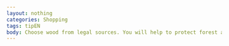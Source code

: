 ```yaml
---
layout: nothing
categories: Shopping
tags: tipEN
body: Choose wood from legal sources. You will help to protect forest areas. Many suppliers of construction materials sell legal and eco-friendly certified wood. When you buy wood, look for Forest Stewardship Council (FSC) and PROGRAMME FOR THE ENDORSEMENT OF FOREST CERTIFICATION SCHEMES (PEFC) certificates.
---
```

